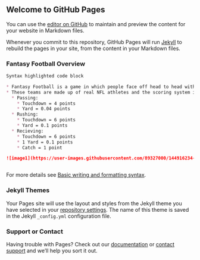 ## Welcome to GitHub Pages

You can use the [editor on GitHub](https://github.com/NolanJolicoeur/Official-DSA/edit/gh-pages/index.md) to maintain and preview the content for your website in Markdown files.

Whenever you commit to this repository, GitHub Pages will run [Jekyll](https://jekyllrb.com/) to rebuild the pages in your site, from the content in your Markdown files.

### Fantasy Football Overview
```Markdown
Syntax highlighted code block

* Fantasy Football is a game in which people face off head to head with fictional teams they created. 
* These teams are made up of real NFL athletes and the scoring system is based off actual NFL stats. 
  * Passing: 
    * Touchdown = 4 points
    * Yard = 0.04 points
  * Rushing: 
    * Touchdown = 6 points 
    * Yard = 0.1 points
  * Recieving: 
    * Touchdown = 6 points 
    * 1 Yard = 0.1 points 
    * Catch = 1 point

![image1](https://user-images.githubusercontent.com/89327000/144916234-68213361-4e0b-4cc5-9e8b-2ffe82a776ca.png)



```






For more details see [Basic writing and formatting syntax](https://docs.github.com/en/github/writing-on-github/getting-started-with-writing-and-formatting-on-github/basic-writing-and-formatting-syntax).

### Jekyll Themes

Your Pages site will use the layout and styles from the Jekyll theme you have selected in your [repository settings](https://github.com/NolanJolicoeur/Official-DSA/settings/pages). The name of this theme is saved in the Jekyll `_config.yml` configuration file.

### Support or Contact

Having trouble with Pages? Check out our [documentation](https://docs.github.com/categories/github-pages-basics/) or [contact support](https://support.github.com/contact) and we’ll help you sort it out.
